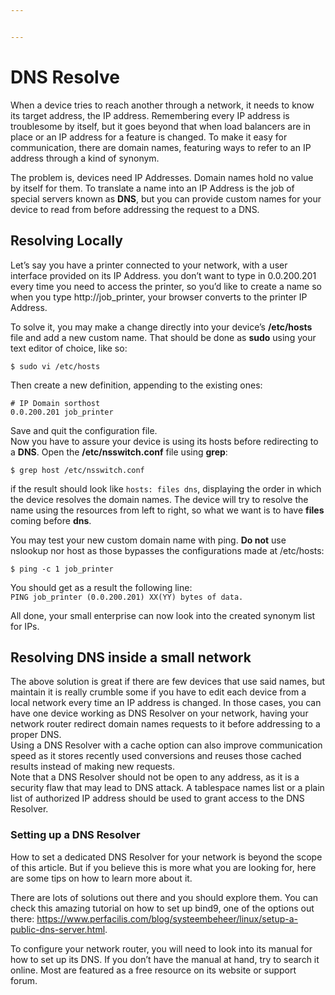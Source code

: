 ```yaml
---


---
```


<h1 id="dns-resolve">DNS Resolve</h1>
<p>When a device tries to reach another through a network, it needs to know its target address, the IP address. Remembering every IP address is troublesome by itself, but it goes beyond that when load balancers are in place or an IP address for a feature is changed. To make it easy for communication, there are domain names, featuring ways to refer to an IP address through a kind of synonym.</p>
<p>The problem is, devices need IP Addresses. Domain names hold no value by itself for them. To translate a name into an IP Address is the job of special servers known as <strong>DNS</strong>, but you can provide custom names for your device to read from before addressing the request to a DNS.</p>
<h2 id="resolving-locally">Resolving Locally</h2>
<p>Let’s say you have a printer connected to your network, with a user interface provided on its IP Address. you don’t want to type in 0.0.200.201 every time you need to access the printer, so you’d like to create a name so when you type http://job_printer, your browser converts to the printer IP Address.</p>
<p>To solve it, you may make a change directly into your device’s <strong>/etc/hosts</strong> file and add a new custom name. That should be done as <strong>sudo</strong> using your text editor of choice, like so:</p>
<pre><code>$ sudo vi /etc/hosts
</code></pre>
<p>Then create a new definition, appending to the existing ones:</p>
<pre><code># IP Domain sorthost
0.0.200.201 job_printer
</code></pre>
<p>Save and quit the configuration file.<br>
Now you have to assure your device is using its hosts before redirecting to a <strong>DNS</strong>. Open the <strong>/etc/nsswitch.conf</strong> file using <strong>grep</strong>:</p>
<pre><code>$ grep host /etc/nsswitch.conf
</code></pre>
<p>if the result should look like <code>hosts: files dns</code>, displaying the order in which the device resolves the domain names. The device will try to resolve the name using the resources from left to right, so what we want is to have <strong>files</strong> coming before <strong>dns</strong>.</p>
<p>You may test your new custom domain name with ping. <strong>Do not</strong> use nslookup nor host as those bypasses the configurations made at /etc/hosts:</p>
<pre><code>$ ping -c 1 job_printer 
</code></pre>
<p>You should get as a result the following line:<br>
<code>PING job_printer (0.0.200.201) XX(YY) bytes of data.</code></p>
<p>All done, your small enterprise can now look into the created synonym list for IPs.</p>
<h2 id="resolving-dns-inside-a-small-network">Resolving DNS inside a small network</h2>
<p>The above solution is great if there are few devices that use said names, but maintain it is really crumble some if you have to edit each device from a local network every time an IP address is changed. In those cases, you can have one device working as DNS Resolver on your network, having your network router redirect domain names requests to it before addressing to a proper DNS.<br>
Using a DNS Resolver with a cache option can also improve communication speed as it stores recently used conversions and reuses those cached results instead of making new requests.<br>
Note that a DNS Resolver should not be open to any address, as it is a security flaw that may lead to DNS attack. A tablespace names list or a plain list of authorized IP address should be used to grant access to the DNS Resolver.</p>
<h3 id="setting-up-a-dns-resolver">Setting up a DNS Resolver</h3>
<p>How to set a dedicated DNS Resolver for your network is beyond the scope of this article. But if you believe this is more what you are looking for, here are some tips on how to learn more about it.</p>
<p>There are lots of solutions out there and you should explore them. You can check this amazing tutorial on how to set up bind9, one of the options out there: <a href="https://www.perfacilis.com/blog/systeembeheer/linux/setup-a-public-dns-server.html">https://www.perfacilis.com/blog/systeembeheer/linux/setup-a-public-dns-server.html</a>.</p>
<p>To configure your network router, you will need to look into its manual for how to set up its DNS. If you don’t have the manual at hand, try to search it online. Most are featured as a free resource on its website or support forum.</p>

